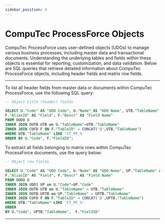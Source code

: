 ```yaml
---
sidebar_position: 4
---
```


# CompuTec ProcessForce Objects

CompuTec ProcessForce uses user-defined objects (UDOs) to manage various business processes, including master data and transactional documents. Understanding the underlying tables and fields within these objects is essential for reporting, customization, and data validation. Below are SQL queries that retrieve detailed information about CompuTec ProcessForce objects, including header fields and matrix row fields.

---

To list all header fields from master data or documents within CompuTec ProcessForce, use the following SQL query:

```sql
-- Object title (header) fields
 
SELECT U."Code" AS "UDO Code", U."Name" AS "UDO Name", UTB."TableName" AS "UDO Table Name",
F."AliasID" AS "Field", F."Descr" AS "Field Name"
FROM OUDO U
INNER JOIN OUTB UTB on U."TableName"=UTB."TableName"
INNER JOIN CUFD F ON F."TableID" = CONCAT('@',UTB."TableName")
WHERE UTB."TableName" LIKE 'CT_PF_%'
ORDER BY U."Code", F."FieldID";
```

To extract all fields belonging to matrix rows within CompuTec ProcessForce documents, use the query below:

```sql
-- Object row fields
  
SELECT U."Code" AS "UDO Code", U."Name" AS "UDO Name", UP."TableName" AS "UDO Table Name",
F."AliasID" AS "Field", F."Descr" AS "Field Name"
FROM OUDO U
INNER JOIN UDO1 UP on U."Code"=UP."Code"
INNER JOIN OUTB UTB on U."TableName" = UTB."TableName"
INNER JOIN OUTB UPTB on UP."TableName" = UPTB."TableName"
INNER JOIN CUFD F ON F."TableID" = CONCAT('@',UPTB."TableName")
WHERE UTB."TableName" LIKE 'CT_PF_%'
ORDER
BY U."Code", UPTB."TableName",  F."FieldID"
```

---
